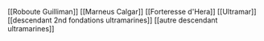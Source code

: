 [[Roboute Guilliman]]
[[Marneus Calgar]]
[[Forteresse d'Hera]]
[[Ultramar]]
[[descendant 2nd fondations ultramarines]]
[[autre descendant ultramarines]]